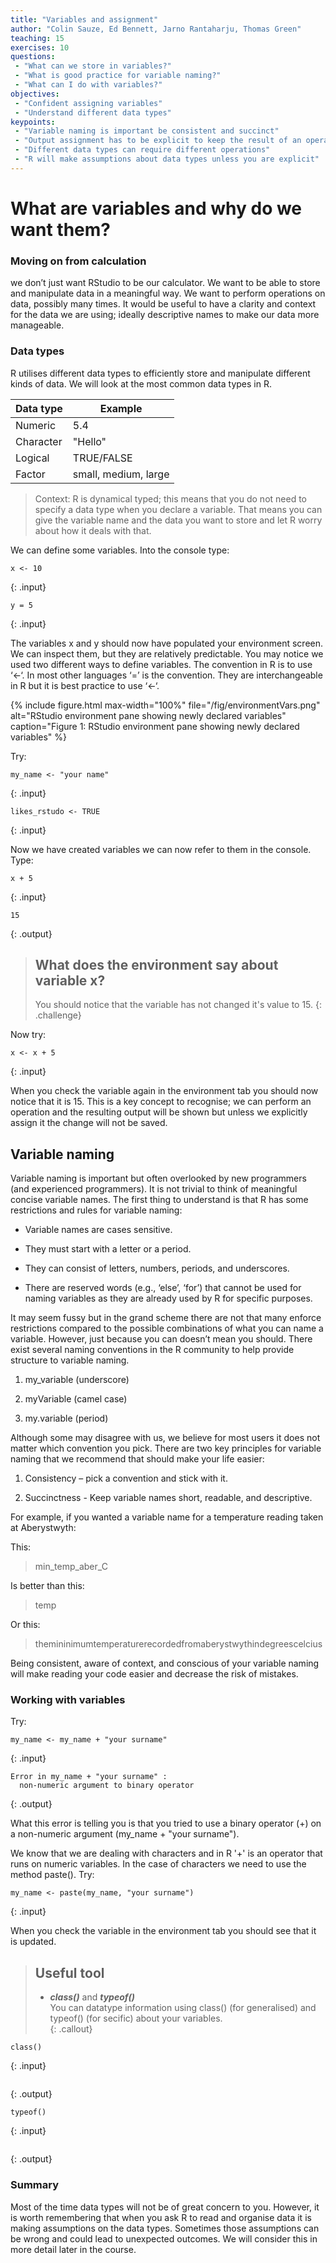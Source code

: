 ```yaml
---
title: "Variables and assignment"
author: "Colin Sauze, Ed Bennett, Jarno Rantaharju, Thomas Green"
teaching: 15
exercises: 10
questions:
 - "What can we store in variables?"
 - "What is good practice for variable naming?"
 - "What can I do with variables?"
objectives:
 - "Confident assigning variables"
 - "Understand different data types"
keypoints:
 - "Variable naming is important be consistent and succinct"
 - "Output assignment has to be explicit to keep the result of an operation"
 - "Different data types can require different operations"
 - "R will make assumptions about data types unless you are explicit"
---
```



# What are variables and why do we want them?

### Moving on from calculation
we don’t just want RStudio to be our calculator. We want to be able to store and manipulate data in a meaningful way. We want to perform operations on data, possibly many times. It would be useful to have a clarity and context for the data we are using; ideally descriptive names to make our data more manageable.

### Data types 
R utilises different data types to efficiently store and manipulate different kinds of data. We will look at the most common data types in R.

Data type | Example
------------ | -------------
Numeric | 5.4
Character | "Hello"
Logical | TRUE/FALSE
Factor | small, medium, large

>Context: R is dynamical typed; this means that you do not need to specify a data type when you declare a variable. That means you can give the variable name and the data you want to store and let R worry about how it deals with that.  

We can define some variables. Into the console type:

```
x <- 10
```
{: .input}

```
y = 5
```
{: .input}


The variables x and y should now have populated your environment screen. We can inspect them, but they are relatively predictable. You may notice we used two different ways to define variables. The convention in R is to use ‘<-‘. In most other languages ‘=’ is the convention. They are interchangeable in R but it is best practice to use ‘<-‘.

{% include figure.html max-width="100%" file="/fig/environmentVars.png" 
alt="RStudio environment pane showing newly declared variables" caption="Figure 1: RStudio environment pane showing newly declared variables" %}

Try:

```
my_name <- "your name"
```
{: .input}

```
likes_rstudo <- TRUE
```
{: .input}


Now we have created variables we can now refer to them in the console. Type:

```
x + 5
```
{: .input}

```
15
```
{: .output}


> ## What does the environment say about variable x?
> You should notice that the variable has not changed it's value to 15.
{: .challenge}

Now try:
```
x <- x + 5
```
{: .input}

When you check the variable again in the environment tab you should now notice that it is 15. This is a key concept to recognise; we can perform an operation and the resulting output will be shown but unless we explicitly assign it the change will not be saved.

## Variable naming

Variable naming is important but often overlooked by new programmers (and experienced programmers). It is not trivial to think of meaningful concise variable names. The first thing to understand is that R has some restrictions and rules for variable naming:  

 
* Variable names are cases sensitive.  

* They must start with a letter or a period. 

* They can consist of letters, numbers, periods, and underscores.  

* There are reserved words (e.g., ‘else’, ‘for’) that cannot be used for naming variables as they are already used by R for specific purposes.  

 
It may seem fussy but in the grand scheme there are not that many enforce restrictions compared to the possible combinations of what you can name a variable. However, just because you can doesn’t mean you should. There exist several naming conventions in the R community to help provide structure to variable naming. 

 

1. my_variable (underscore) 

2. myVariable (camel case) 

3. my.variable  (period)  

 

Although some may disagree with us, we believe for most users it does not matter which convention you pick. There are two key principles for variable naming that we recommend that should make your life easier: 

 

1. Consistency – pick a convention and stick with it. 

2. Succinctness - Keep variable names short, readable, and descriptive. 

 

For example, if you wanted a variable name for a temperature reading taken at Aberystwyth: 


This: 

>min_temp_aber_C 


Is better than this: 

>temp 
 

Or this: 

>themininimumtemperaturerecordedfromaberystwythindegreescelcius 

 
Being consistent, aware of context, and conscious of your variable naming will make reading your code easier and decrease the risk of mistakes.   

### Working with variables

Try:

```
my_name <- my_name + "your surname"
```
{: .input}

```
Error in my_name + "your surname" : 
  non-numeric argument to binary operator
```
{: .output}

What this error is telling you is that you tried to use a binary operator (+) on a non-numeric argument (my_name + "your surname"). 

We know that we are dealing with characters and in R '+' is an operator that runs on numeric variables. In the case of characters we need to use the method paste(). Try:

```
my_name <- paste(my_name, "your surname") 
```
{: .input}

When you check the variable in the environment tab you should see that it is updated. 

>## Useful tool
>* ***class()*** and ***typeof()***  
>You can datatype information using class() (for generalised) and typeof() (for secific) about your variables.  
{: .callout}

```
class()
```
{: .input}

```

```
{: .output}

```
typeof()
```
{: .input}

```

```
{: .output}

### Summary

Most of the time data types will not be of great concern to you. However, it is worth remembering that when you ask R to read and organise data it is making assumptions on the data types. Sometimes those assumptions can be wrong and could lead to unexpected outcomes. We will consider this in more detail later in the course. 

